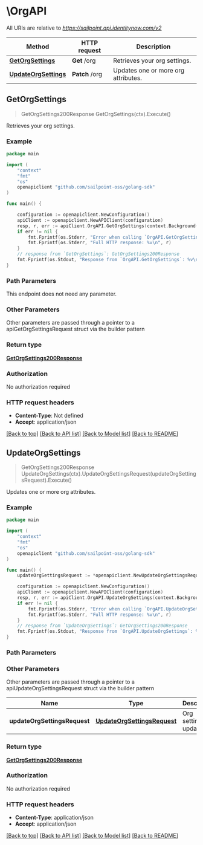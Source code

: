 # \OrgAPI

All URIs are relative to *https://sailpoint.api.identitynow.com/v2*

Method | HTTP request | Description
------------- | ------------- | -------------
[**GetOrgSettings**](OrgAPI.md#GetOrgSettings) | **Get** /org | Retrieves your org settings.
[**UpdateOrgSettings**](OrgAPI.md#UpdateOrgSettings) | **Patch** /org | Updates one or more org attributes.



## GetOrgSettings

> GetOrgSettings200Response GetOrgSettings(ctx).Execute()

Retrieves your org settings.



### Example

```go
package main

import (
    "context"
    "fmt"
    "os"
    openapiclient "github.com/sailpoint-oss/golang-sdk"
)

func main() {

    configuration := openapiclient.NewConfiguration()
    apiClient := openapiclient.NewAPIClient(configuration)
    resp, r, err := apiClient.OrgAPI.GetOrgSettings(context.Background()).Execute()
    if err != nil {
        fmt.Fprintf(os.Stderr, "Error when calling `OrgAPI.GetOrgSettings``: %v\n", err)
        fmt.Fprintf(os.Stderr, "Full HTTP response: %v\n", r)
    }
    // response from `GetOrgSettings`: GetOrgSettings200Response
    fmt.Fprintf(os.Stdout, "Response from `OrgAPI.GetOrgSettings`: %v\n", resp)
}
```

### Path Parameters

This endpoint does not need any parameter.

### Other Parameters

Other parameters are passed through a pointer to a apiGetOrgSettingsRequest struct via the builder pattern


### Return type

[**GetOrgSettings200Response**](GetOrgSettings200Response.md)

### Authorization

No authorization required

### HTTP request headers

- **Content-Type**: Not defined
- **Accept**: application/json

[[Back to top]](#) [[Back to API list]](../README.md#documentation-for-api-endpoints)
[[Back to Model list]](../README.md#documentation-for-models)
[[Back to README]](../README.md)


## UpdateOrgSettings

> GetOrgSettings200Response UpdateOrgSettings(ctx).UpdateOrgSettingsRequest(updateOrgSettingsRequest).Execute()

Updates one or more org attributes.



### Example

```go
package main

import (
    "context"
    "fmt"
    "os"
    openapiclient "github.com/sailpoint-oss/golang-sdk"
)

func main() {
    updateOrgSettingsRequest := *openapiclient.NewUpdateOrgSettingsRequest() // UpdateOrgSettingsRequest | Org settings to update.

    configuration := openapiclient.NewConfiguration()
    apiClient := openapiclient.NewAPIClient(configuration)
    resp, r, err := apiClient.OrgAPI.UpdateOrgSettings(context.Background()).UpdateOrgSettingsRequest(updateOrgSettingsRequest).Execute()
    if err != nil {
        fmt.Fprintf(os.Stderr, "Error when calling `OrgAPI.UpdateOrgSettings``: %v\n", err)
        fmt.Fprintf(os.Stderr, "Full HTTP response: %v\n", r)
    }
    // response from `UpdateOrgSettings`: GetOrgSettings200Response
    fmt.Fprintf(os.Stdout, "Response from `OrgAPI.UpdateOrgSettings`: %v\n", resp)
}
```

### Path Parameters



### Other Parameters

Other parameters are passed through a pointer to a apiUpdateOrgSettingsRequest struct via the builder pattern


Name | Type | Description  | Notes
------------- | ------------- | ------------- | -------------
 **updateOrgSettingsRequest** | [**UpdateOrgSettingsRequest**](UpdateOrgSettingsRequest.md) | Org settings to update. | 

### Return type

[**GetOrgSettings200Response**](GetOrgSettings200Response.md)

### Authorization

No authorization required

### HTTP request headers

- **Content-Type**: application/json
- **Accept**: application/json

[[Back to top]](#) [[Back to API list]](../README.md#documentation-for-api-endpoints)
[[Back to Model list]](../README.md#documentation-for-models)
[[Back to README]](../README.md)

